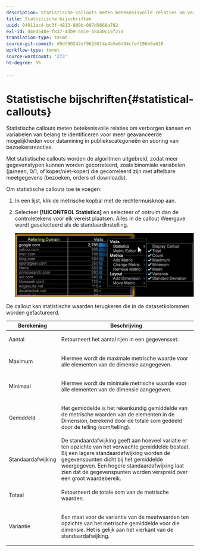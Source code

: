 ```yaml
---
description: Statistische callouts meten betekenisvolle relaties om verborgen kansen en variabelen van belang te identificeren voor meer geavanceerde mogelijkheden voor datamining in publiekscategorieën en scoring van bezoekersreacties.
title: Statistische bijschriften
uuid: 04911ac4-bc3f-4813-800b-087d9668a782
exl-id: d4ed540e-f837-4db9-a81e-b8a30c15f270
translation-type: tm+mt
source-git-commit: d9df90242ef96188f4e4b5e6d04cfef196b0a628
workflow-type: tm+mt
source-wordcount: '273'
ht-degree: 0%

---
```


# Statistische bijschriften{#statistical-callouts}

Statistische callouts meten betekenisvolle relaties om verborgen kansen en variabelen van belang te identificeren voor meer geavanceerde mogelijkheden voor datamining in publiekscategorieën en scoring van bezoekersreacties.

Met statistische callouts worden de algoritmen uitgebreid, zodat meer gegevenstypen kunnen worden gecorreleerd, zoals binomiale variabelen (ja/neen, 0/1, of koper/niet-koper) die gecorreleerd zijn met aftelbare meetgegevens (bezoeken, orders of downloads).

Om statistische callouts toe te voegen:

1. In een lijst, klik de metrische kopbal met de rechtermuisknop aan.
1. Selecteer **[!UICONTROL Statistics]** en selecteer of ontruim dan de controletekens voor elk vereist plaatsen. Alles in de callout Weergave wordt geselecteerd als de standaardinstelling.

   ![](assets/statistical_callouts.png)

De callout kan statistische waarden terugkeren die in de datasetkolommen worden gefactureerd.

<table id="table_B2A4F9D5938D4756A81ACF6F4D77E63D">
 <thead>
  <tr>
   <th colname="col1" class="entry"> Berekening </th>
   <th colname="col2" class="entry"> Beschrijving </th>
  </tr>
 </thead>
 <tbody>
  <tr>
   <td colname="col1"> Aantal </td>
   <td colname="col2"><p>Retourneert het aantal rijen in een gegevensset. </p></td>
  </tr>
  <tr>
   <td colname="col1"> Maximum </td>
   <td colname="col2"><p> Hiermee wordt de maximale metrische waarde voor alle elementen van de dimensie aangegeven. </p></td>
  </tr>
  <tr>
   <td colname="col1"> Minimaal </td>
   <td colname="col2"><p> Hiermee wordt de minimale metrische waarde voor alle elementen van de dimensie aangegeven. </p></td>
  </tr>
  <tr>
   <td colname="col1"> Gemiddeld </td>
   <td colname="col2"><p> Het gemiddelde is het rekenkundig gemiddelde van de metrische waarden van de elementen in de Dimension, berekend door de totale som gedeeld door de telling (som/telling). </p></td>
  </tr>
  <tr>
   <td colname="col1"> Standaardafwijking </td>
   <td colname="col2"> De standaardafwijking geeft aan hoeveel variatie er ten opzichte van het verwachte gemiddelde bestaat. Bij een lagere standaardafwijking worden de gegevenspunten dicht bij het gemiddelde weergegeven. Een hogere standaardafwijking laat zien dat de gegevenspunten worden verspreid over een groot waardebereik. </td>
  </tr>
  <tr>
   <td colname="col1"> Totaal </td>
   <td colname="col2"><p> Retourneert de totale som van de metrische waarden. </p></td>
  </tr>
  <tr>
   <td colname="col1"> Variantie </td>
   <td colname="col2"><p> Een maat voor de variantie van de meetwaarden ten opzichte van het metrische gemiddelde voor die dimensie. Het is gelijk aan het vierkant van de standaardafwijking. </p></td>
  </tr>
 </tbody>
</table>
